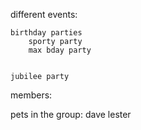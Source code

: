 different events:

	birthday parties 
		sporty party
		max bday party


	jubilee party
	

members:
	
pets in the group:
	dave 
	lester

	